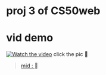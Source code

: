# proj 3 of CS50web

# vid demo
[![Watch the video](https://img.youtube.com/vi/544Tbyr_tNw/0.jpg)](https://youtu.be/544Tbyr_tNw?si=9zV05ZaFElh1TFid) click the pic 🙂   

>[mid : ](https://medium.com/python-in-plain-english/mail-proj3-of-cs50web-ebdd82d3cb07 )  🥸
